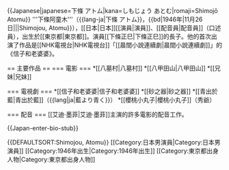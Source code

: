 {{Japanese|japanese=下條 アトム|kana=しもじょう あとむ|romaji=Shimojō Atomu}}
'''下條阿童木'''（{{lang-ja|下條 アトム}}，{{bd|1946年|11月26日|||Shimojou, Atomu}}），[[日本|日本]][[演員|演員]]、[[配音員|配音員]]（口述員），出生於[[東京都|東京都]]。演員[[下條正巳|下條正巳]]的長子。他的首次出演了作品是[[NHK電視台|NHK電視台]]「[[晨間小說連續劇|晨間小說連續劇]]」的《信子和老婆婆》。

== 主要作品 ==
=== 電影 ===
*[[八墓村|八墓村]]
*[[八甲田山|八甲田山]]
*[[兄妹|兄妹]] 

=== 電視劇 ===
*[[信子和老婆婆|信子和老婆婆]]
*[[砂之器|砂之器]]
*[[青出於藍|青出於藍]]（{{lang|ja|藍より青く}}）
*[[櫻桃小丸子|櫻桃小丸子]]（秀爺）

=== 配音 ===
[[艾迪·墨菲|艾迪·墨菲]]主演的許多電影的配音工作。

{{Japan-enter-bio-stub}}

{{DEFAULTSORT:Shimojou, Atomu}}
[[Category:日本男演員|Category:日本男演員]]
[[Category:1946年出生|Category:1946年出生]]
[[Category:東京都出身人物|Category:東京都出身人物]]